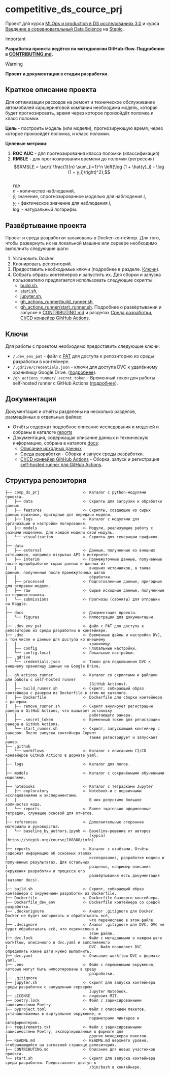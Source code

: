 # competitive_ds_cource_prj

Проект для курса
[MLOps и production в DS исследованиях 3.0](https://ods.ai/tracks/mlops3-course-spring-2024)
и курса [Введение в соревновательный Data Science](https://stepik.org/course/108888/info)
на [Stepic](https://stepik.org/).

> [!IMPORTANT]
> **Разработка проекта ведётся по методологии GitHub-flow. Подробенне в
> [CONTRIBUTING.md](/CONTRIBUTING.md).**

> [!WARNING]
> **Проект и документация в стадии разработки.**

## Краткое описание проекта

Для оптимизации расходов на ремонт и техническое обслуживание автомобилей
каршеринговой компании необходима модель, которая будет прогнозировать, время
через которое произойдёт поломка и класс поломки.

**Цель** - построить модель (или модели), прогнозирующую время, через которое
произойдёт поломка, и класс поломки.

**Целевые метрики**:

1. **ROC AUC** - для прогнозирования класса поломки (классификация)
2. **RMSLE** - для прогнозирования времени до поломки (регрессия)
$$RMSLE = \sqrt{ \frac{1}{n} \sum_{i=1}^n \left(\log (1 + \hat{y}_i) - \log (1 + y_i)\right)^2},$$  
где  
$n$ - количество наблюдений,  
$\hat{y}_i$ значение, спрогнозированное моделью для наблюдения $i$,  
$y_i$ - фактическое значение для наблюдения $i$,  
$\log$ - натуральный логарифм.

## Развёртывание проекта

Проект и среда разработки запакованы в Docker-контейнер. Для того, чтобы
развернуть их на локальной машине или сервере необходимо выполнить следующие
шаги:

1. Установить Docker.
2. Клонировать репозиторий.
3. Предоставить необходимые ключи (подробнее в разделе.
   [Ключи](/README.md/#Ключи)).
4. Собрать образы контейнеров и запустить их. Для сборки и запуска пользователю
   предлагается использовать следующие скрипты:
   - [build.sh](/build.sh),
   - [start.sh](/start.sh),
   - [jupyter.sh](/jupyter.sh),
   - [gh_actions_runner/build_runner.sh](/gh_actions_runner/build_runner.sh),
   - [gh_actions_runner/start_runner.sh](/gh_actions_runner/start_runner.sh).
   Подробнее о развёртывании и запуске в [CONTRIBUTING.md](/CONTRIBUTING.md) и
   разделах [Среда разработки](/docs/development_environment.md),
   [CI/CD конвейер GihHub Actions](/docs/ci_cd_gh_actions.md).

## Ключи

Для работы с проектом необходимо предоставить следующие ключи:
- `/.dev_env_pat` - файл с
  [PAT](https://docs.github.com/en/authentication/keeping-your-account-and-data-secure/managing-your-personal-access-tokens)
  для доступа к репозиторию из среды разработки в контейнере.
- `/.gdrive/credentials.json` - ключи для доступа DVC к удалённому хранилищу Google Drive.
  ([подробнее](https://dvc.org/doc/user-guide/data-management/remote-storage/google-drive)).
- `/gh_actions_runner/.secret_token` - Временный токен для работы self-hosted runner с GitHub Actions
  ([подробнее](https://docs.github.com/en/actions/hosting-your-own-runners/managing-self-hosted-runners/adding-self-hosted-runners)).

## Документация

Документация и отчёты разделены на несколько разделов, размещённых в отдельных файлах:

- Отчёты содержат подробное описание исследования и моделей и собраны в каталоге
  [reports](/reports/)
- Документация, содержащая описание данных и техническую информацию, собрана в
каталоге [docs](/docs/):
  - [Описание исходных данных](/docs/data_description.md)
  - [Среда разработки](/docs/development_environment.md) - Сборка и запуск
  среды разработки.
  - [CI/CD конвейер GihHub Actions](/docs/ci_cd_gh_actions.md) - Сборка,
  запуск и регистрация
  [self-hosted runner для GitHub Actions](https://docs.github.com/en/actions/hosting-your-own-runners).

## Структура репозитория

    ├── comp_ds_prj                   <- Каталог с python-модулями проекта.
    │   ├── data                      <- Скрипты для загрузки и обработки данных.
    │   ├── features                  <- Скрипты, создающие из сырых данных признаки, пригодные для передачи модели.
    │   ├── logs                      <- Каталог с модулями для организации и настройки логирования.
    │   ├── models                    <- Модули, реализующие работу с разными моделями. Для каждой модели свой модуль.
    │   └── visualization             <- Скрипты для генерации графиков.
    |
    ├── data
    │   ├── external                  <- Данные, полученные из внешних источников, например открытых API в интернете.
    │   ├── interim                   <- Промежуточные данные, полученные после предобработки сырых данных и данных из
    |   |                                внешних источников, а также данные, полученные после промежуточных шагов
    |   |                                обработки.
    │   ├── processed                 <- Подготовленные данные, пригодные для отправки модели.
    │   ├── raw                       <- Сырые исходные данные, полученные из первоисточника.
    │   └── submissions               <- Прогнозы (сабмиты) для отправки на Kaggle.
    |
    ├── docs                          <- Документация проекта.
    │   └── figures                   <- Иллюстрации для документации.
    |
    ├── .dev_env_pat                  <- файл с PAT для доступа к репозиторию из среды разработки в контейнере.
    ├── .dvc                          <- Временные файлы и настройки DVC, в том числе и данные для доступа ко внешнему 
    |   |                                хранилищу.
    │   ├── config                    <- Глобальные настройки.
    │   └── config.local              <- Локальные настройки.
    ├── .gdrive
    │   └── credentials.json          <- Токен для подключения DVC к внешнему хранилищу данных на Google Drive.
    |
    ├── gh_actions_runner             <- Каталог со скриптами и файлами для работы с self-hosted runner
    |   |                                (GitHub Actions).
    │   ├── build_runner.sh           <- Скрипт, собирающий образ контейнера с ранером из Dockerfile в этом же каталоге.
    │   ├── Dockerfile                <- Dockerfile для сборки контейнера с ранером.
    │   ├── remove_runner.sh          <- Скрипт анулирует регистрацию ранера в GitHub Actions, что вызывает остановку
    |   |                                работающего ранера.
    │   ├── .secret_token             <- Временный токен для регистрации ранера в GitHub Actions. 
    │   └── start_runner.sh           <- Скрипт, запускающий контейнер с ранером. После запуска контейнера Скрипт
    |                                    также регистрирует и запускает ранер.
    ├── .github
    │   └── workflows                 <- Каталог с описанием CI/CD конвейеров GitHub Actions в формате yaml.
    |
    ├── logs                          <- Каталог для логов.
    |
    ├── models                        <- Каталог с сохранёнными обученными моделями.
    |
    ├── notebooks                     <- Каталог с тетрадками Jupyter
    │   ├── exploratory               <- Notebook-и с первичными исследованиями и экспериментами. 
    |   |                                В них допустимо большое количество кода.
    │   └── reports                   <- Более тщательно оформленные тетрадки, служащие основой для отчётов.
    |
    ├── references                    <- Дополнительные сторонние материалы и руководства.
    │   └── baseline_by_authors.ipynb <- Baseline-решение от авторов
    |                                    [курса](https://stepik.org/course/108888/info).
    |
    ├── reports                       <- Каталог с отчётами. Отчёты содержат информацию об основных этапах
    |                                    исследования, разработке модели и полученных результатах. Для остальных
    |                                    разделов, например описания окружения разработки и процесса его
    |                                    развёртывания есть документация (каталог docs).
    |
    ├── build.sh                      <- Скрипт, собирающий образ контейнера с окружением разработки из Dockerfile.
    ├── Dockerfile                    <- Dockerfile базового контейнера.
    ├── Dockerfile_dev_env            <- Dockerfile контейнера со средой разработки.
    ├── .dockerignore                 <- Аналог .gitignore для Docker. Docker не будет копировать и обрабатывать всё,
    |                                    что перечислено в этом файле.
    ├── .dvcignore                    <- Аналог .gitignore для DVC. DVC не будет обрабатывать всё, что перечислено в
    |                                    этом файле.
    ├── dvc.lock                      <- Файл с метаданными о каждом шаге workflow, описанного в dvc.yaml и выполняемого
    |                                    DVC. Файл позволяет DVC определить какие шаги нужно выполнить.
    ├── dvc.yaml                      <- Описание workflow DVC в формате yaml.
    ├── .env                          <- Файл с переменными окружения, которые могут быть импортированы в среду
    |                                    разработки.
    ├── .gitignore
    ├── jupyter.sh                    <- Скрипт для запуска контейнера среды разработки с запущенным сервером
    |                                    Jupyter Notebook.
    ├── LICENSE                       <- лицензия MIT.
    ├── poetry.lock                   <- Файл с зафиксированными зависимостями Poetry.
    ├── pyproject.toml                <- Файл с описанием пакетов, устанавливаемых в виртуальное окружение, и
    |                                    параметрами линтеров и автоформатеров.
    ├── requirements.txt              <- Файл с зафиксированными зависимостями Poetry, экспортированный в формате для
    |                                    других менеджеров пакетов.
    ├── README.md                     <- README.md верхнего уровня, отображающийся на заглавной странице репозитория.
    ├── CONTRIBUTING.md               <- Описание для новых участников проекта.
    └── start.sh                      <- Скрипт для запуска контейнера среды разработки. Предоставляет доступ к
                                         /bin/bash в контейнере.
